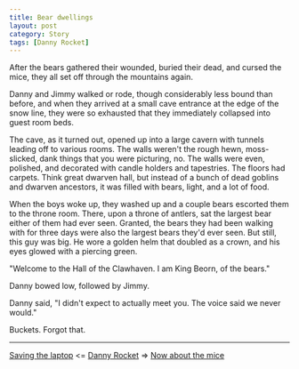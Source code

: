 ```yaml
---
title: Bear dwellings
layout: post
category: Story
tags: [Danny Rocket]
---
```

After the bears gathered their wounded, buried their dead, and cursed the mice, they all set off through the mountains again.

Danny and Jimmy walked or rode, though considerably less bound than before, and when they arrived at a small cave entrance at the edge of the snow line, they were so exhausted that they immediately collapsed into guest room beds.

<!-- more -->

The cave, as it turned out, opened up into a large cavern with tunnels leading off to various rooms. The walls weren't the rough hewn, moss-slicked, dank things that you were picturing, no. The walls were even, polished, and decorated with candle holders and tapestries. The floors had carpets. Think great dwarven hall, but instead of a bunch of dead goblins and dwarven ancestors, it was filled with bears, light, and a lot of food.

When the boys woke up, they washed up and a couple bears escorted them to the throne room. There, upon a throne of antlers, sat the largest bear either of them had ever seen. Granted, the bears they had been walking with for three days were also the largest bears they'd ever seen. But still, this guy was big. He wore a golden helm that doubled as a crown, and his eyes glowed with a piercing green.

"Welcome to the Hall of the Clawhaven. I am King Beorn, of the bears."

Danny bowed low, followed by Jimmy.

Danny said, "I didn't expect to actually meet you. The voice said we never would."

Buckets. Forgot that.

---

 [Saving the laptop](/story/2017/04/11/saving-the-laptop)  <= [Danny Rocket](/danny-rocket) =>  [Now about the mice](/story/2017/04/12/now-about-the-mice)
